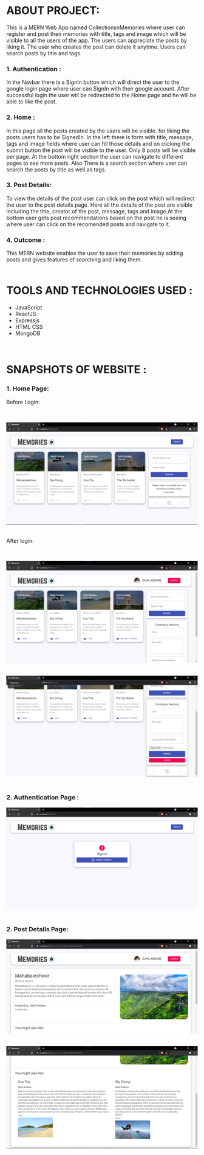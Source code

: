 <h1>ABOUT PROJECT:</h1>

This is a MERN Web App named CollectionsnMemories where user can register and post their memories with title, tags and image which will be visible to all the users of the app. The users can appreciate the posts by liking it. The user who creates the post can delete it anytime. Users can search posts by title and tags.

<h3>1. Authentication :</h3>
In the Navbar there is a SignIn button which will direct the user to the google login page where user can SignIn with their google account. After successful login the user will be redirected to the Home page and he will be able to like the post.


<h3>2. Home :</h3>
In this page all the posts created by the users will be visible. for liking the posts users has to be SignedIn. In the left there is form with title, message, tags and image fields where user can fill those details and on clicking the submit button the post will be visible to the user. Only 8 posts will be visible per page. At the bottom right section the user can navigate to different pages to see more posts. Also There is a search section where user can search the posts by title as well as tags.

 
<h3>3. Post Details: </h3>
To view the details of the post user can click on the post which will redirect the user to the post details page. Here all the details of the post are visible including the title, creator of the post, message, tags and image.At the bottom user gets post recommendations based on the post he is seeing where user can click on the recomended posts and navigate to it.


<h3>4. Outcome :</h3>
This MERN website enables the user to save their memories by adding posts and gives features of searching and liking them.

<br>
<br>

<h1>TOOLS AND TECHNOLOGIES USED :</h2>

 - JavaScript 
 - ReactJS
 - Expressjs
 - HTML CSS
 - MongoDB

<br>
<nr>



<h1>SNAPSHOTS OF WEBSITE :</h1>

<h3>1. Home Page:</h3>

Before Login:

<br>

![GitHub Logo](/image/home1.png)
<br>
<br>

After login:

<br>

![GitHub Logo](/image/home2.png)
<br>
<br>

![GitHub Logo](/image/home3.png)
<br>
<br>

<h3>2. Authentication Page :</h3>

![GitHub Logo](/image/auth.png)
<br>
<br>

<h3>2. Post Details Page:</h3>

![GitHub Logo](/image/detail1.png)
<br>
<br>

![GitHub Logo](/image/detail2.png)
<br>
<br>
